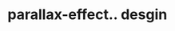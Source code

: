 # parallax-effect.. desgin                                                                                                                                                                                                                                                                                                                                                                                                                                                                                                                          

